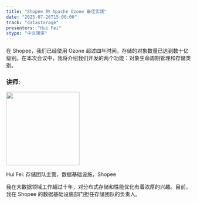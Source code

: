 ```yaml
---
title: "Shopee 的 Apache Ozone 最佳实践"
date: "2025-07-26T15:00:00"
track: "datastorage"
presenters: "Hui Fei"
stype: "中文演讲"
---
```


在 Shopee，我们已经使用 Ozone 超过四年时间，存储的对象数量已达到数十亿级别。在本次会议中，我将介绍我们开发的两个功能：对象生命周期管理和存储类别。

### 讲师:

<img src="https://sessionize.com/image/3c29-400o400o1-BiComMLVtWVfHasDpxJ8zj.jpg" width="200" /><br/>

Hui Fei: 存储团队主管，数据基础设施，Shopee

我在大数据领域工作超过十年，对分布式存储和性能优化有着浓厚的兴趣。目前，我在 Shopee 的数据基础设施部门担任存储团队的负责人。
